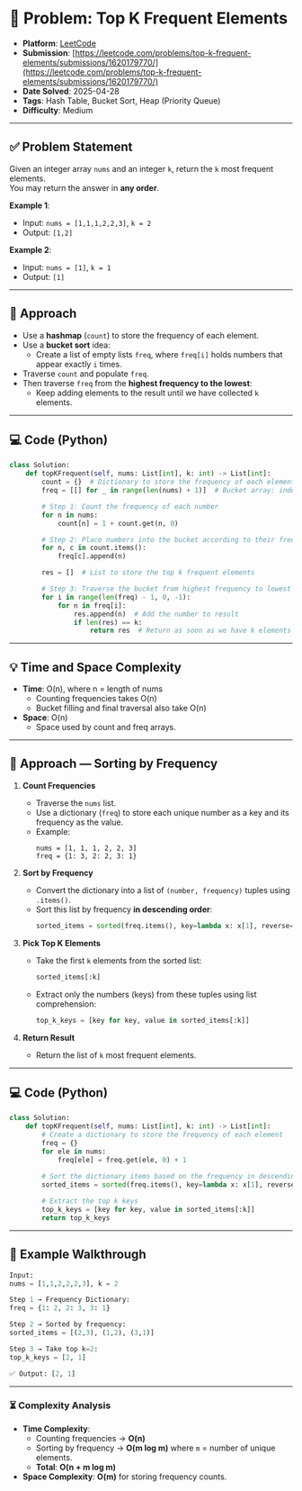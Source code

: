 # 🧲 Problem: Top K Frequent Elements

- **Platform**: [LeetCode](https://leetcode.com/problems/top-k-frequent-elements/description/)
- **Submission**: [https://leetcode.com/problems/top-k-frequent-elements/submissions/1620179770/](https://leetcode.com/problems/top-k-frequent-elements/submissions/1620179770/)
- **Date Solved**: 2025-04-28
- **Tags**: Hash Table, Bucket Sort, Heap (Priority Queue)
- **Difficulty**: Medium

---

## ✅ Problem Statement
Given an integer array `nums` and an integer `k`, return the `k` most frequent elements.  
You may return the answer in **any order**.

**Example 1**:
- Input: `nums = [1,1,1,2,2,3]`, `k = 2`
- Output: `[1,2]`

**Example 2**:
- Input: `nums = [1]`, `k = 1`
- Output: `[1]`

---

## 🚀 Approach
 - Use a **hashmap** (`count`) to store the frequency of each element.
- Use a **bucket sort** idea:
  - Create a list of empty lists `freq`, where `freq[i]` holds numbers that appear exactly `i` times.
- Traverse `count` and populate `freq`.
- Then traverse `freq` from the **highest frequency to the lowest**:
  - Keep adding elements to the result until we have collected `k` elements.

---

## 💻 Code (Python)

```python
class Solution:
    def topKFrequent(self, nums: List[int], k: int) -> List[int]:
        count = {}  # Dictionary to store the frequency of each element
        freq = [[] for _ in range(len(nums) + 1)]  # Bucket array: index represents frequency

        # Step 1: Count the frequency of each number
        for n in nums:
            count[n] = 1 + count.get(n, 0)

        # Step 2: Place numbers into the bucket according to their frequency
        for n, c in count.items():
            freq[c].append(n)

        res = []  # List to store the top k frequent elements

        # Step 3: Traverse the bucket from highest frequency to lowest
        for i in range(len(freq) - 1, 0, -1):
            for n in freq[i]:
                res.append(n)  # Add the number to result
                if len(res) == k:
                    return res  # Return as soon as we have k elements

```

---

## 💡 Time and Space Complexity
- **Time**: O(n), where n = length of nums
   - Counting frequencies takes O(n)
   - Bucket filling and final traversal also take O(n)
- **Space**: O(n)
   - Space used by count and freq arrays.

---

## 📝 Approach — Sorting by Frequency

1. **Count Frequencies**
   - Traverse the `nums` list.
   - Use a dictionary (`freq`) to store each unique number as a key and its frequency as the value.
   - Example:  
     ```
     nums = [1, 1, 1, 2, 2, 3]
     freq = {1: 3, 2: 2, 3: 1}
     ```

2. **Sort by Frequency**
   - Convert the dictionary into a list of `(number, frequency)` tuples using `.items()`.
   - Sort this list by frequency **in descending order**:
     ```python
     sorted_items = sorted(freq.items(), key=lambda x: x[1], reverse=True)
     ```

3. **Pick Top K Elements**
   - Take the first `k` elements from the sorted list:  
     ```python
     sorted_items[:k]
     ```
   - Extract only the numbers (keys) from these tuples using list comprehension:
     ```python
     top_k_keys = [key for key, value in sorted_items[:k]]
     ```

4. **Return Result**
   - Return the list of `k` most frequent elements.

---

## 💻 Code (Python)

```python
class Solution:
    def topKFrequent(self, nums: List[int], k: int) -> List[int]:
        # Create a dictionary to store the frequency of each element
        freq = {}
        for ele in nums:
            freq[ele] = freq.get(ele, 0) + 1
        
        # Sort the dictionary items based on the frequency in descending order
        sorted_items = sorted(freq.items(), key=lambda x: x[1], reverse=True)

        # Extract the top k keys
        top_k_keys = [key for key, value in sorted_items[:k]]
        return top_k_keys
```
---
## 🧠 Example Walkthrough
```python
Input:
nums = [1,1,2,2,2,3], k = 2

Step 1 → Frequency Dictionary:
freq = {1: 2, 2: 3, 3: 1}

Step 2 → Sorted by frequency:
sorted_items = [(2,3), (1,2), (3,1)]

Step 3 → Take top k=2:
top_k_keys = [2, 1]

✅ Output: [2, 1]
```
---

### ⏳ Complexity Analysis
- **Time Complexity**:  
  - Counting frequencies → **O(n)**  
  - Sorting by frequency → **O(m log m)** where `m` = number of unique elements.  
  - **Total**: **O(n + m log m)**
- **Space Complexity**: **O(m)** for storing frequency counts.


